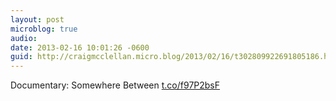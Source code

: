 ```yaml
---
layout: post
microblog: true
audio: 
date: 2013-02-16 10:01:26 -0600
guid: http://craigmcclellan.micro.blog/2013/02/16/t302809922691805186.html
---
```

Documentary: Somewhere Between [t.co/f97P2bsF](http://t.co/f97P2bsF)

